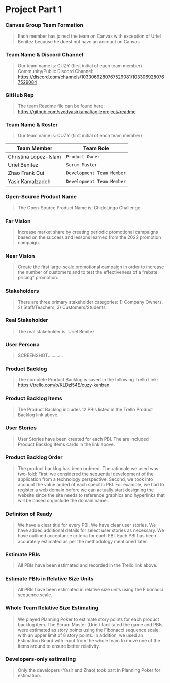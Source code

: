 

# Project Part 1 

### Canvas Group Team Formation
> Each member has joined the team on Canvas with exception of Uriel Benitez because he doest not have an account on Canvas

### Team Name & Discord Channel 
> Our team name is: CUZY (first initial of each team member)
Community/Public Discord Channel: https://discord.com/channels/1033069280767529081/1033069280767529084

### GitHub Rep
> The team Readme file can be found here: https://github.com/syedyasirkamal/agileproject#readme

### Team Name & Roster
> Our team name is: CUZY (first initial of each team member)

|Team Member                 |Team Role                          |
|----------------|-------------------------------|
|Christina Lopez-Islam|`Product Owner`                  |
|Uriel Benitez          |`Scrum Master`                   |
|Zhao Frank Cui          |`Development Team Member`|
|Yasir Kamalzadeh          |`Development Team Member`                   |

### Open-Source Product Name
> The Open-Source Product Name is: ChidoLingo Challenge

### Far Vision
> Increase market share by creating periodic promotional campaigns based on the success and lessons learned from the 2022 promotion campaign. 

### Near Vision
> Create the first large-scale promotional campaign in order to increase the number of customers and to test the effectiveness of a ”rebate pricing” promotion.  

### Stakeholders
> There are three primary stakeholder categories: 1) Company Owners, 2) Staff/Teachers, 3) Customers/Students 

### Real Stakeholder
> The real stakeholder is: Uriel Benitez

### User Persona
> SCREENSHOT............

### Product Backlog
> The complete Product Backlog is saved in the following Trello Link: https://trello.com/b/KLDzl54E/cuzy-kanban

### Product Backlog Items
> The Product Backlog includes 12 PBIs listed in the Trello Product Backlog link above.

### User Stories
> User Stories have been created for each PBI. The are included Product Backlog Items cards in the link above.

### Product Backlog Order
> The product backlog has been ordered. The rationale we used was two-fold: First, we considered the sequential development of the application from a technology perspective. Second, we took into account the value added of each specific PBI. For example, we had to register a web domain before we can actually start designing the website since the site needs to reference graphics and hyperlinks that will be based on/include the domain name. 

### Definiton of Ready 
> We have a clear title for every PBI.
We have clear user stories.
We have added additional details for select user stories as necessary.
We have outlined acceptance criteria for each PBI.
Each PBI has been accurately estimated as per the methodology mentioned later. 

### Estimate PBIs
> All PBIs have been estimated and recorded in the Trello link above.

### Estimate PBIs in Relative Size Units
> All PBIs have been estimated in relative size units using the Fibonacci sequence scale.

### Whole Team Relative Size Estimating
> We played Planning Poker to estimate story points for each product backlog item. The Scrum  Master (Uriel) facilitated the game and PBIs were estimated as story points using the Fibonacci sequence scale, with an upper limit of 8 story points. In addition, we used an Estimation Board with input from the whole team to move one of the items around to ensure better relativity. 

### Developers-only estimating
> Only the developers (Yasir and Zhao) took part in Planning Poker for estimation. 


 
```
